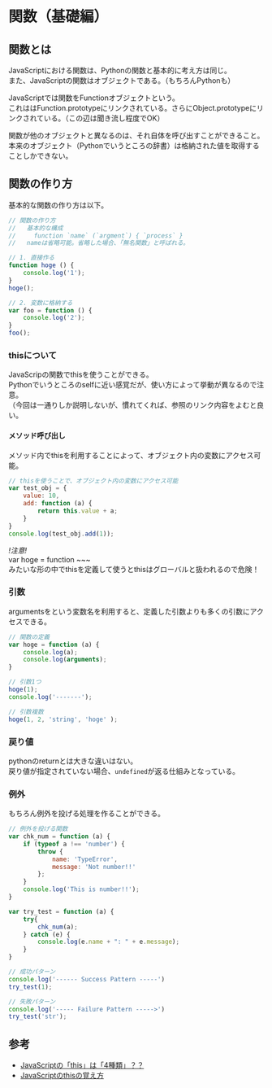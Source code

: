 # 関数（基礎編）

## 関数とは
JavaScriptにおける関数は、Pythonの関数と基本的に考え方は同じ。  
また、JavaScriptの関数はオブジェクトである。（もちろんPythonも）   

JavaScriptでは関数をFunctionオブジェクトという。  
これははFunction.prototypeにリンクされている。さらにObject.prototypeにリンクされている。（この辺は聞き流し程度でOK）

関数が他のオブジェクトと異なるのは、それ自体を呼び出すことができること。  
本来のオブジェクト（Pythonでいうところの辞書）は格納された値を取得することしかできない。

## 関数の作り方
基本的な関数の作り方は以下。
```js
// 関数の作り方
//   基本的な構成
//     function `name` (`argment`) { `process` }
//   nameは省略可能。省略した場合、「無名関数」と呼ばれる。

// 1. 直接作る
function hoge () {
	console.log('1');
}
hoge();

// 2. 変数に格納する
var foo = function () {
	console.log('2');
}
foo();
```

### thisについて
JavaScripの関数でthisを使うことができる。  
Pythonでいうところのselfに近い感覚だが、使い方によって挙動が異なるので注意。  
（今回は一通りしか説明しないが、慣れてくれば、参照のリンク内容をよむと良い。

#### メソッド呼び出し
メソッド内でthisを利用することによって、オブジェクト内の変数にアクセス可能。
```js
// thisを使うことで、オブジェクト内の変数にアクセス可能
var test_obj = {
	value: 10,
	add: function (a) {
		return this.value + a;
	}
}
console.log(test_obj.add(1));
```
*!注意!*  
var hoge = function ~~~  
みたいな形の中でthisを定義して使うとthisはグローバルと扱われるので危険！

### 引数
argumentsをという変数名を利用すると、定義した引数よりも多くの引数にアクセスできる。
```js
// 関数の定義
var hoge = function (a) {
	console.log(a);
	console.log(arguments);
}

// 引数1つ
hoge(1);
console.log('-------');

// 引数複数
hoge(1, 2, 'string', 'hoge' );
```

### 戻り値
pythonのreturnとは大きな違いはない。  
戻り値が指定されていない場合、`undefined`が返る仕組みとなっている。

### 例外
もちろん例外を投げる処理を作ることができる。
```js
// 例外を投げる関数
var chk_num = function (a) {
	if (typeof a !== 'number') {
		throw {
			name: 'TypeError',
			message: 'Not number!!'
		};
	}
	console.log('This is number!!');
}

var try_test = function (a) {
	try{
		chk_num(a);
	} catch (e) {
		console.log(e.name + ": " + e.message);
	}
}

// 成功パターン
console.log('------ Success Pattern -----')
try_test(1);

// 失敗パターン
console.log('----- Failure Pattern ----->')
try_test('str');
```

## 参考
* [JavaScriptの「this」は「4種類」？？](http://qiita.com/takeharu/items/9935ce476a17d6258e27)
* [JavaScriptのthisの覚え方](http://qiita.com/vvakame/items/74005adacc0e8e2a3cab)
